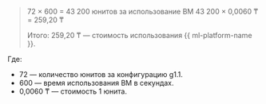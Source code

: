 > 72 × 600 = 43 200 юнитов за использование ВМ
> 43 200 × 0,0060 ₸ = 259,20&nbsp;₸
>
> Итого: 259,20&nbsp;₸ — стоимость использования {{ ml-platform-name }}.

Где:

* 72 — количество юнитов за конфигурацию g1.1.
* 600 — время использования ВМ в секундах.
* 0,0060 ₸ — стоимость 1 юнита.